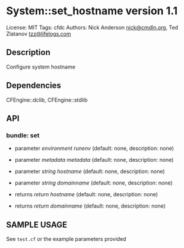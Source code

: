 # System::set_hostname version 1.1

License: MIT
Tags: cfdc
Authors: Nick Anderson <nick@cmdln.org>, Ted Zlatanov <tzz@lifelogs.com>

## Description
Configure system hostname

## Dependencies
CFEngine::dclib, CFEngine::stdlib

## API
### bundle: set
* parameter _environment_ *runenv* (default: none, description: none)

* parameter _metadata_ *metadata* (default: none, description: none)

* parameter _string_ *hostname* (default: none, description: none)

* parameter _string_ *domainname* (default: none, description: none)

* returns _return_ *hostname* (default: none, description: none)

* returns _return_ *domainname* (default: none, description: none)


## SAMPLE USAGE
See `test.cf` or the example parameters provided

